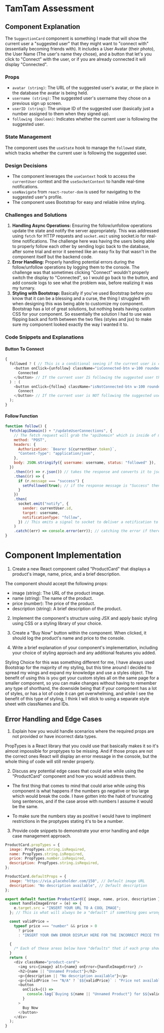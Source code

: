 # TamTam Assessment

## Component Explanation

The `SuggestionCard` component is something I made that will show the current user a "suggested user" that they might want to "connect with" (essentially becoming friends with). It includes a User Avatar (their photo), the User Name (The user's name they chose), and a button that let's you click to "Connect" with the user, or if you are already connected it will display "Connected".

### Props

- `avatar (string)`: The URL of the suggested user's avatar, or the place in the database the avatar is being held.
- `username (string)`: The suggested user's username they chose on a previous sign up screen.
- `userID (string)`: The unique ID of the suggested user (basically just a number assigned to them when they signed up).
- `following (boolean)`: Indicates whether the current user is following the suggested user.

### State Management

The component uses the `useState` hook to manage the `followed` state, which tracks whether the current user is following the suggested user.

### Design Decisions

- The component leverages the `useContext` hook to access the `currentUser` context and the `useSocketContext` to handle real-time notifications.
- `useNavigate` from `react-router-dom` is used for navigating to the suggested user's profile.
- The component uses Bootstrap for easy and reliable inline styling.

### Challenges and Solutions

1. **Handling Async Operations:** Ensuring the follow/unfollow operations update the state and notify the server appropriately. This was addressed using `fetch` for HTTP requests and `socket.emit` using socket.io for real-time notifications. The challenge here was having the users being able to properly follow each other by sending logic back to the database, after some trial and error it seemed like an easy fix by that wasn't in the component itself but the backend code.
2. **Error Handling:** Properly handling potential errors during the follow/unfollow operations by logging them to the console. The challenge was that sometimes clicking "Connect" wouldn't properly switch the display to "Connected", so I would go back to the button, and add console logs to see what the problem was, before realizing it was my turnary.
3. **Styling with Bootstrap:** Basically if you've used Bootstrap before you know that it can be a blessing and a curse, the thing I struggled with when designing this was being able to customize my component. Bootstrap has a lot of great solutions, but nothing beats having custom CSS for your component. So essentially the solution I had to use was flipping back and forth between the two files (styles and jsx) to make sure my component looked exactly the way I wanted it to.

### Code Snippets and Explanations

#### Button To Connect

```javascript
{
  followed ? ( // This is a conditional seeing if the current user is currently following the Suggested User.
    <button onClick={unfollow} className="isConnected-btn w-100 rounded-4 p-3">
      Connected
    </button> // If the current user IS following the suggested user the button that will be displayed is "Connected", and when clicking on that button will run the "Unfollow" function, essentially deleting that user from the database as a "connection".
  ) : (
    <button onClick={follow} className="isNotConnected-btn w-100 rounded-4 p-3">
      Connect
    </button> // If the current user is NOT following the suggested user the button will be displayed as "Connect", and when clicking on that button will run the "Follow" function, essentially adding the logic that the two users are now "connected" on the application by updating the database to "following === true"
  );
}
```

#### Follow Function

```javascript
function follow() {
  fetch(apiDomain() + "/updateUserConnections", {
    // The fetch request will grab the "apiDomain" which is inside of my "scripts" folder, and inside a file called "apiDomain" which is just holding the API's domain to access depending on if I'm coding on the development or production environment
    method: "POST",
    headers: {
      Authorization: `Bearer ${currentUser.token}`,
      "Content-Type": "application/json",
    },
    body: JSON.stringify({ username: username, status: "followed" }),
  })
    .then((r) => r.json()) // takes the response and converts it to json.
    .then((r) => {
      if (r.message === "success") {
        setFollowed(true); // if the response message is "Success" then the state for setFollowed gets updated to true
      }
    })
    .then(
      socket.emit("notify", {
        sender: currentUser.id,
        target: username,
        notificationType: "follow",
      }) // This emits a signal to socket to deliver a notification to other components to show real time notifications in other parts of the application.
    )
    .catch((err) => console.error(err)); // catching the error if there is one.
}
```

# Component Implementation

1. Create a new React component called "ProductCard" that displays a product's image, name, price, and a brief description.

The component should accept the following props:

- image (string): The URL of the product image.
- name (string): The name of the product.
- price (number): The price of the product.
- description (string): A brief description of the product.

2. Implement the component's structure using JSX and apply basic styling using CSS or a styling library of your choice.

3. Create a "Buy Now" button within the component. When clicked, it should log the product's name and price to the console.

4. Write a brief explanation of your component's implementation, including your choice of styling approach and any additional features you added.

Styling Choice for this was something different for me, I have always used Bootstrap for the majority of my styling, but this time around I decided to spread my wings and expand my knowledge and use a styles object. The benefit of using this is you get your custom styles all on the same page for a smaller component, so you can make changes without having to remember any type of shorthand, the downside being that if your component has a lot of styles, or has a lot of code it can get overwhelming, and while I see the benefit of this type of styling, I think I will stick to using a separate style sheet with classNames and IDs.

## Error Handling and Edge Cases

1. Explain how you would handle scenarios where the required props are not provided or have incorrect data types.

PropTypes is a React library that you could use that basically makes it so it's almost impossible for proptypes to be missing. And if those props are not the correct ones React will display an error message in the console, but the whole thing of code will still render properly.

2. Discuss any potential edge cases that could arise while using the "ProductCard" component and how you would address them.

- The first thing that comes to mind that could arise while using this component is what happens if the numbers go negative or too large which would break the code. I have gotten into the habit of truncating long sentences, and if the case arose with numbers I assume it would be the same.

- To make sure the numbers stay as positive I would have to impliment restrictions in the proptypes stating it's to be a number.

3. Provide code snippets to demonstrate your error handling and edge case management approach.

```javascript
ProductCard.propTypes = {
  image: PropTypes.string.isRequired,
  name: PropTypes.string.isRequired,
  price: PropTypes.number.isRequired,
  description: PropTypes.string.isRequired,
};

ProductCard.defaultProps = {
  image: "https://via.placeholder.com/150", // Default image URL
  description: "No description available", // Default description
};

export default function ProductCard({ image, name, price, description }) {
  const handleImageError = (e) => {
    e.target.src = "INSERT YOUR URL TO A COOL IMAGE";
  }; // This is what will always be a "default" if something goes wrong.

  const validPrice =
    typeof price === "number" && price > 0
      ? price
      : "INSERT YOUR OWN ERROR DISPLAY HERE FOR THE INCORRECT PRICE TYPE"; // This will show up when the price that is supposed to be here turns out to not be a number.

  {
    /* Each of these areas below have "defaults" that if each prop shows up as false the "defaults" will show up instead.  By doing so we can figure out what area is not showing up properly. */
  }
  return (
    <div className="product-card">
      <img src={image} alt={name} onError={handleImageError} />
      <h2>{name || "Unnamed Product"}</h2>
      <p>{description || "No description available"}</p>
      <p>{validPrice !== "N/A" ? `$${validPrice}` : "Price not available"}</p>
      <button
        onClick={() =>
          console.log(`Buying ${name || "Unnamed Product"} for $${validPrice}`)
        }
      >
        Buy Now
      </button>
    </div>
  );
}
```

